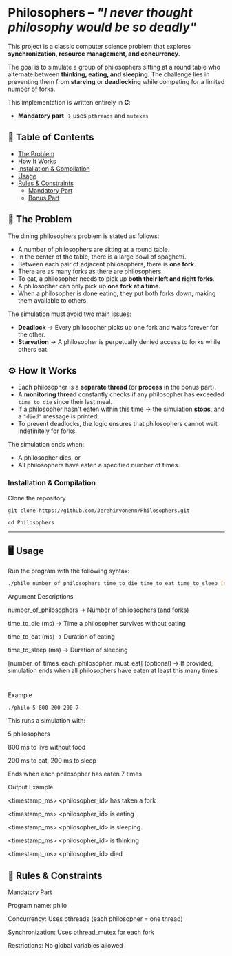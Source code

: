 # Philosophers – *"I never thought philosophy would be so deadly"*

This project is a classic computer science problem that explores **synchronization, resource management, and concurrency**.  

The goal is to simulate a group of philosophers sitting at a round table who alternate between **thinking, eating, and sleeping**. The challenge lies in preventing them from **starving** or **deadlocking** while competing for a limited number of forks.  

This implementation is written entirely in **C**:  
- **Mandatory part** → uses `pthreads` and `mutexes`   

## 📑 Table of Contents
- [The Problem](#the-problem)  
- [How It Works](#how-it-works)   
- [Installation & Compilation](#installation--compilation)  
- [Usage](#usage)  
- [Rules & Constraints](#rules--constraints)  
  - [Mandatory Part](#mandatory-part)  
  - [Bonus Part](#bonus-part)  


## 🧩 The Problem
The dining philosophers problem is stated as follows:  

- A number of philosophers are sitting at a round table.  
- In the center of the table, there is a large bowl of spaghetti.  
- Between each pair of adjacent philosophers, there is **one fork**.  
- There are as many forks as there are philosophers.  
- To eat, a philosopher needs to pick up **both their left and right forks**.  
- A philosopher can only pick up **one fork at a time**.  
- When a philosopher is done eating, they put both forks down, making them available to others.  

The simulation must avoid two main issues:  
- **Deadlock** → Every philosopher picks up one fork and waits forever for the other.  
- **Starvation** → A philosopher is perpetually denied access to forks while others eat.  


## ⚙️ How It Works
- Each philosopher is a **separate thread** (or **process** in the bonus part).  
- A **monitoring thread** constantly checks if any philosopher has exceeded `time_to_die` since their last meal.  
- If a philosopher hasn't eaten within this time → the simulation **stops**, and a `"died"` message is printed.  
- To prevent deadlocks, the logic ensures that philosophers cannot wait indefinitely for forks.  

The simulation ends when:  
- A philosopher dies, or  
- All philosophers have eaten a specified number of times.  


### Installation & Compilation
Clone the repository
```
git clone https://github.com/Jerehirvonenn/Philosophers.git
```
```
cd Philosophers
```
---

## 🖥️ Usage
Run the program with the following syntax:  
```bash
./philo number_of_philosophers time_to_die time_to_eat time_to_sleep [number_of_times_each_philosopher_must_eat]
```

Argument Descriptions

number_of_philosophers → Number of philosophers (and forks)

time_to_die (ms) → Time a philosopher survives without eating

time_to_eat (ms) → Duration of eating

time_to_sleep (ms) → Duration of sleeping

[number_of_times_each_philosopher_must_eat] (optional) → If provided, simulation ends when all philosophers have eaten at least this many times
#  


Example
```bash
./philo 5 800 200 200 7
```



This runs a simulation with:

5 philosophers

800 ms to live without food

200 ms to eat, 200 ms to sleep

Ends when each philosopher has eaten 7 times

Output Example

<timestamp_ms> <philosopher_id> has taken a fork

<timestamp_ms> <philosopher_id> is eating

<timestamp_ms> <philosopher_id> is sleeping

<timestamp_ms> <philosopher_id> is thinking

<timestamp_ms> <philosopher_id> died

## 📜 Rules & Constraints
Mandatory Part

Program name: philo

Concurrency: Uses pthreads (each philosopher = one thread)

Synchronization: Uses pthread_mutex for each fork

Restrictions: No global variables allowed
